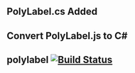 ## PolyLabel.cs Added
## Convert PolyLabel.js to C#

## polylabel [![Build Status](https://travis-ci.org/mapbox/polylabel.svg?branch=master)](https://travis-ci.org/mapbox/polylabel)
